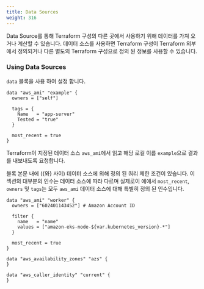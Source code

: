 ```yaml
---
title: Data Sources
weight: 316
---
```


Data Source를 통해 Terraform 구성의 다른 곳에서 사용하기 위해 데이터를 가져 오거나 계산할 수 있습니다. 데이터 소스를 사용하면 Terraform 구성이 Terraform 외부에서 정의되거나 다른 별도의 Terraform 구성으로 정의 된 정보를 사용할 수 있습니다.

### Using Data Sources

`data` 블록을 사용 하여 설정 합니다.

```hcl
data "aws_ami" "example" {
  owners = ["self"]

  tags = {
    Name   = "app-server"
    Tested = "true"
  }

  most_recent = true
}
```

Terraform이 지정된 데이터 소스 `aws_ami`에서 읽고 해당 로컬 이름 `example`으로 결과를 내보내도록 요청합니다.

블록 본문 내에 ({와} 사이) 데이터 소스에 의해 정의 된 쿼리 제한 조건이 있습니다. 이 섹션의 대부분의 인수는 데이터 소스에 따라 다르며 실제로이 예에서 `most_recent`, `owners` 및 `tags`는 모두 `aws_ami` 데이터 소스에 대해 특별히 정의 된 인수입니다.

```hcl
data "aws_ami" "worker" {
  owners = ["602401143452"] # Amazon Account ID

  filter {
    name   = "name"
    values = ["amazon-eks-node-${var.kubernetes_version}-*"]
  }

  most_recent = true
}
```

```hcl
data "aws_availability_zones" "azs" {
}

data "aws_caller_identity" "current" {
}
```
